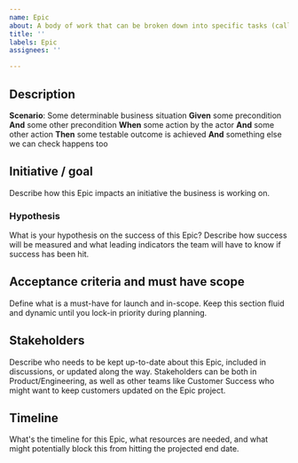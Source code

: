 ```yaml
---
name: Epic
about: A body of work that can be broken down into specific tasks (called user stories)
title: ''
labels: Epic
assignees: ''

---
```


## Description
**Scenario**: Some determinable business situation
  **Given** some precondition
    **And** some other precondition
  **When** some action by the actor
    **And** some other action
  **Then** some testable outcome is achieved
    **And** something else we can check happens too

## Initiative / goal
Describe how this Epic impacts an initiative the business is working on.

### Hypothesis
What is your hypothesis on the success of this Epic? Describe how success will be measured and what leading indicators the team will have to know if success has been hit.

## Acceptance criteria and must have scope
Define what is a must-have for launch and in-scope. Keep this section fluid and dynamic until you lock-in priority during planning.

## Stakeholders
Describe who needs to be kept up-to-date about this Epic, included in discussions, or updated along the way. Stakeholders can be both in Product/Engineering, as well as other teams like Customer Success who might want to keep customers updated on the Epic project.

## Timeline
What's the timeline for this Epic, what resources are needed, and what might potentially block this from hitting the projected end date.
